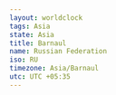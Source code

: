 ```yaml
---
layout: worldclock
tags: Asia
state: Asia
title: Barnaul
name: Russian Federation
iso: RU
timezone: Asia/Barnaul
utc: UTC +05:35
---
```


